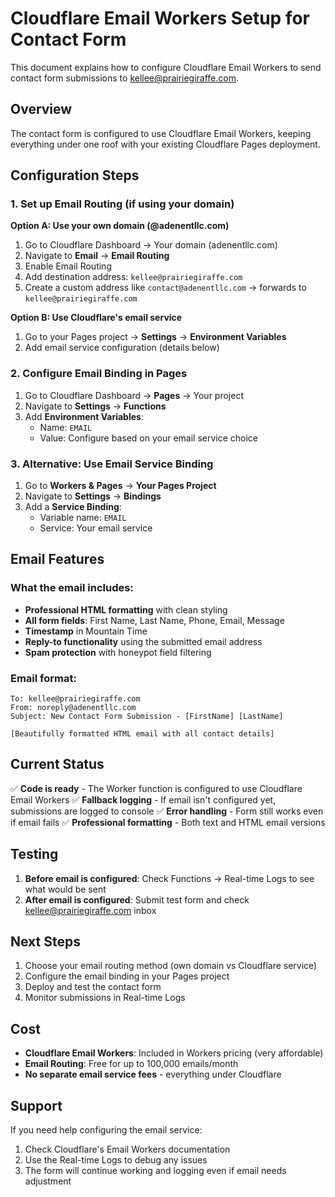 # Cloudflare Email Workers Setup for Contact Form

This document explains how to configure Cloudflare Email Workers to send contact form submissions to kellee@prairiegiraffe.com.

## Overview

The contact form is configured to use Cloudflare Email Workers, keeping everything under one roof with your existing Cloudflare Pages deployment.

## Configuration Steps

### 1. Set up Email Routing (if using your domain)

**Option A: Use your own domain (@adenentllc.com)**
1. Go to Cloudflare Dashboard → Your domain (adenentllc.com)
2. Navigate to **Email** → **Email Routing**
3. Enable Email Routing
4. Add destination address: `kellee@prairiegiraffe.com`
5. Create a custom address like `contact@adenentllc.com` → forwards to `kellee@prairiegiraffe.com`

**Option B: Use Cloudflare's email service**
1. Go to your Pages project → **Settings** → **Environment Variables**
2. Add email service configuration (details below)

### 2. Configure Email Binding in Pages

1. Go to Cloudflare Dashboard → **Pages** → Your project
2. Navigate to **Settings** → **Functions**
3. Add **Environment Variables**:
   - Name: `EMAIL`
   - Value: Configure based on your email service choice

### 3. Alternative: Use Email Service Binding

1. Go to **Workers & Pages** → **Your Pages Project**
2. Navigate to **Settings** → **Bindings**
3. Add a **Service Binding**:
   - Variable name: `EMAIL`
   - Service: Your email service

## Email Features

### What the email includes:
- **Professional HTML formatting** with clean styling
- **All form fields**: First Name, Last Name, Phone, Email, Message
- **Timestamp** in Mountain Time
- **Reply-to functionality** using the submitted email address
- **Spam protection** with honeypot field filtering

### Email format:
```
To: kellee@prairiegiraffe.com
From: noreply@adenentllc.com
Subject: New Contact Form Submission - [FirstName] [LastName]

[Beautifully formatted HTML email with all contact details]
```

## Current Status

✅ **Code is ready** - The Worker function is configured to use Cloudflare Email Workers
✅ **Fallback logging** - If email isn't configured yet, submissions are logged to console
✅ **Error handling** - Form still works even if email fails
✅ **Professional formatting** - Both text and HTML email versions

## Testing

1. **Before email is configured**: Check Functions → Real-time Logs to see what would be sent
2. **After email is configured**: Submit test form and check kellee@prairiegiraffe.com inbox

## Next Steps

1. Choose your email routing method (own domain vs Cloudflare service)
2. Configure the email binding in your Pages project
3. Deploy and test the contact form
4. Monitor submissions in Real-time Logs

## Cost

- **Cloudflare Email Workers**: Included in Workers pricing (very affordable)
- **Email Routing**: Free for up to 100,000 emails/month
- **No separate email service fees** - everything under Cloudflare

## Support

If you need help configuring the email service:
1. Check Cloudflare's Email Workers documentation
2. Use the Real-time Logs to debug any issues
3. The form will continue working and logging even if email needs adjustment